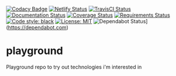 [![Codacy Badge](https://api.codacy.com/project/badge/Grade/23943168b38b44ffb75b92694a2c130e)](https://www.codacy.com/manual/Antoninj/playground?utm_source=github.com&amp;utm_medium=referral&amp;utm_content=Antoninj/playground&amp;utm_campaign=Badge_Grade)
[![Netlify Status](https://api.netlify.com/api/v1/badges/cb0de478-4b1c-451f-80fe-ab1b576fcee8/deploy-status)](https://app.netlify.com/sites/anto-playground/deploys) [![TravisCI Status](https://travis-ci.org/Antoninj/playground.svg?branch=master)](https://travis-ci.org/Antoninj/playground) [![Documentation Status](https://readthedocs.org/projects/playground-doc/badge/?version=latest)](https://playground-doc.readthedocs.io/en/latest/?badge=latest) [![Coverage Status](https://coveralls.io/repos/github/Antoninj/playground/badge.svg?branch=master)](https://coveralls.io/github/Antoninj/playground?branch=master) [![Requirements Status](https://requires.io/github/Antoninj/playground/requirements.svg?branch=master)](https://requires.io/github/Antoninj/playground/requirements/?branch=master) [![Code style: black](https://img.shields.io/badge/code%20style-black-000000.svg)](https://github.com/psf/black) [![License: MIT](https://img.shields.io/badge/License-MIT-yellow.svg)](https://opensource.org/licenses/MIT) 
![Dependabot Status](https://api.dependabot.com/badges/status?host=github&repo=Antoninj/playground)](https://dependabot.com)



# playground
Playground repo to try out technologies i'm interested in
